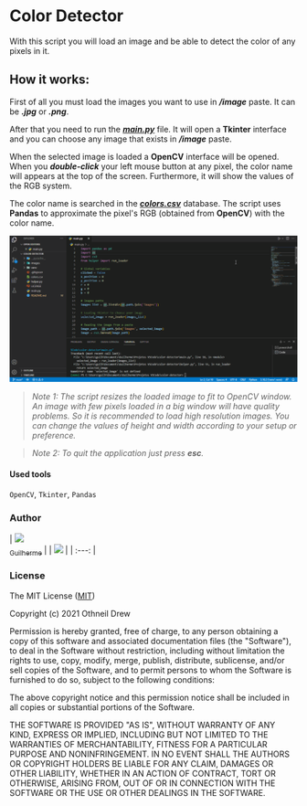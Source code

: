 # **Color Detector**
With this script you will load an image and be able to detect the color of any pixels in it.
## **How it works:**
First of all you must load the images you want to use in ***/image*** paste. It can be ***.jpg*** or ***.png***.

After that you need to run the ***[main.py]*** file. It will open a **Tkinter** interface and you can choose any image that exists in ***/image*** paste.

When the selected image is loaded a **OpenCV** interface will be opened. When you ***double-click*** your left mouse button at any pixel, the color name will appears at the top of the screen. Furthermore, it will show the values of the RGB system.

The color name is searched in the ***[colors.csv]*** database. The script uses **Pandas** to approximate the pixel's RGB (obtained from **OpenCV**) with the color name.

![GIF](./gif/color-detector.gif)

> *Note 1: The script resizes the loaded image to fit to OpenCV window. An image with few pixels loaded in a big window will have quality problems. So it is recommended to load high resolution images. You can change the values of height and width according to your setup or preference.*

> *Note 2: To quit the application just press ***esc***.*

#### **Used tools**
``OpenCV``, ``Tkinter``, ``Pandas``

### **Author**
| [<img src="https://avatars.githubusercontent.com/u/105020039?v=4" width=115><br><sub>Guilherme</sub>](https://github.com/guimfs) |
| [<img src="https://img.shields.io/badge/LinkedIn-0077B5?style=for-the-badge&logo=linkedin&logoColor=white" width=115>](https://www.linkedin.com/in/guilherme-mfs/) |
| :---: |

### **License**
The MIT License ([MIT])

Copyright (c) 2021 Othneil Drew

Permission is hereby granted, free of charge, to any person obtaining a copy
of this software and associated documentation files (the "Software"), to deal
in the Software without restriction, including without limitation the rights
to use, copy, modify, merge, publish, distribute, sublicense, and/or sell
copies of the Software, and to permit persons to whom the Software is
furnished to do so, subject to the following conditions:

The above copyright notice and this permission notice shall be included in all
copies or substantial portions of the Software.

THE SOFTWARE IS PROVIDED "AS IS", WITHOUT WARRANTY OF ANY KIND, EXPRESS OR
IMPLIED, INCLUDING BUT NOT LIMITED TO THE WARRANTIES OF MERCHANTABILITY,
FITNESS FOR A PARTICULAR PURPOSE AND NONINFRINGEMENT. IN NO EVENT SHALL THE
AUTHORS OR COPYRIGHT HOLDERS BE LIABLE FOR ANY CLAIM, DAMAGES OR OTHER
LIABILITY, WHETHER IN AN ACTION OF CONTRACT, TORT OR OTHERWISE, ARISING FROM,
OUT OF OR IN CONNECTION WITH THE SOFTWARE OR THE USE OR OTHER DEALINGS IN THE SOFTWARE.

[links]: <> (Links used in this README.md file)
[main.py]: https://github.com/guimfs/color-detector/blob/main/main.py
[colors.csv]: https://github.com/guimfs/color-detector/blob/main/colors.csv
[MIT]: https://choosealicense.com/licenses/mit/